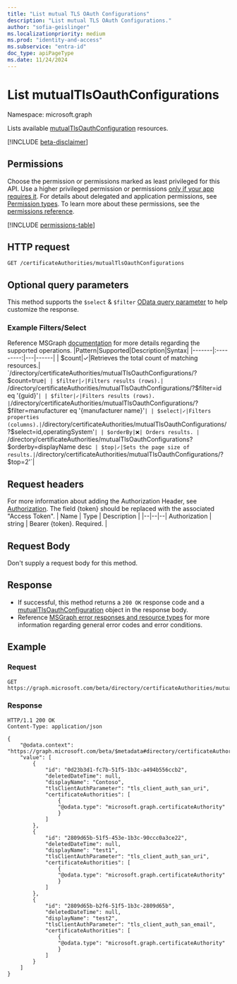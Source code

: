 ```yaml
---
title: "List mutual TLS OAuth Configurations"
description: "List mutual TLS OAuth Configurations."
author: "sofia-geislinger"
ms.localizationpriority: medium
ms.prod: "identity-and-access"
ms.subservice: "entra-id"
doc_type: apiPageType
ms.date: 11/24/2024
---
```


# List mutualTlsOauthConfigurations

Namespace: microsoft.graph

Lists available [mutualTlsOauthConfiguration](../resources/mutualTlsOauthConfiguration.md) resources.

[!INCLUDE [beta-disclaimer](../../includes/beta-disclaimer.md)]

## Permissions

Choose the permission or permissions marked as least privileged for this API. Use a higher privileged permission or permissions [only if your app requires it](/graph/permissions-overview#best-practices-for-using-microsoft-graph-permissions). For details about delegated and application permissions, see [Permission types](/graph/permissions-overview#permission-types). To learn more about these permissions, see the [permissions reference](/graph/permissions-reference).

<!-- {
  "blockType": "permissions",
  "name": "certificateauthoritypath-list-mutualtlsoauthconfigurations-permissions"
}
-->
[!INCLUDE [permissions-table](../includes/permissions/certificateauthoritypath-list-mutualtlsoauthconfigurations-permissions.md)]

## HTTP request

<!-- { "blockType": "ignored" } -->
```http
GET /certificateAuthorities/mutualTlsOauthConfigurations
```

## Optional query parameters

This method supports the `$select` & `$filter` [OData query parameter](/graph/query-parameters) to help customize the response.

### Example Filters/Select

Reference MSGraph [documentation](/graph/query-parameters) for more details regarding the supported operations.
|Pattern|Supported|Description|Syntax|
|-------|:---------:|---|------|
| $count|✓|Retrieves the total count of matching resources.| `/directory/certificateAuthorities/mutualTlsOauthConfigurations/?$count=true`|
| $filter|✓|Filters results (rows).| `/directory/certificateAuthorities/mutualTlsOauthConfigurations/?$filter=id eq '{guid}'`|
| $filter|✓|Filters results (rows). |`/directory/certificateAuthorities/mutualTlsOauthConfigurations/?$filter=manufacturer eq '{manufacturer name}'`|
| $select|✓|Filters properties (columns).|`/directory/certificateAuthorities/mutualTlsOauthConfigurations/?$select=id,operatingSystem'`|
| $orderBy|❌| Orders results. | `/directory/certificateAuthorities/mutualTlsOauthConfigurations?$orderby=displayName desc`
| $top|✓|Sets the page size of results.|`/directory/certificateAuthorities/mutualTlsOauthConfigurations/?$top=2'`|

## Request headers
For more information about adding the Authorization Header, see [Authorization](/graph/security-authorization). The field {token} should be replaced with the associated "Access Token".
| Name | Type |	Description |
|--|--|--|
Authorization	| string	| Bearer {token}. Required. |

## Request Body

Don't supply a request body for this method.

## Response

- If successful, this method returns a `200 OK` response code and a [mutualTlsOauthConfiguration](../resources/mutualTlsOauthConfiguration.md) object in the response body.
- Reference [MSGraph error responses and resource types](/graph/errors) for more information regarding general error codes and error conditions.

## Example

### Request
<!-- {
  "blockType": "request",
  "name": "certificateauthoritypath-list-mutualtlsoauthconfigurations-permissions"
}
-->

```http
GET https://graph.microsoft.com/beta/directory/certificateAuthorities/mutualTlsOauthConfigurations
```

### Response

<!-- {
  "blockType": "response",
  "truncated": true,
  "@odata.type": "microsoft.graph.mutualTlsOauthConfiguration",
  "isCollection": true
}
-->

```http
HTTP/1.1 200 OK
Content-Type: application/json

{
    "@odata.context": "https://graph.microsoft.com/beta/$metadata#directory/certificateAuthorities/mutualTlsOauthConfigurations",
    "value": [
        {
            "id": "0d23b3d1-fc7b-51f5-1b3c-a494b556ccb2",
            "deletedDateTime": null,
            "displayName": "Contoso",
            "tlsClientAuthParameter": "tls_client_auth_san_uri",
            "certificateAuthorities": [
                {
                "@odata.type": "microsoft.graph.certificateAuthority"
                }
            ]
        },
        {
            "id": "2809d65b-51f5-453e-1b3c-90ccc0a3ce22",
            "deletedDateTime": null,
            "displayName": "test1",
            "tlsClientAuthParameter": "tls_client_auth_san_uri",
            "certificateAuthorities": [
                {
                "@odata.type": "microsoft.graph.certificateAuthority"
                }
            ]
        },
        {
            "id": "2809d65b-b2f6-51f5-1b3c-2809d65b",
            "deletedDateTime": null,
            "displayName": "test2",
            "tlsClientAuthParameter": "tls_client_auth_san_email",
            "certificateAuthorities": [
                {
                "@odata.type": "microsoft.graph.certificateAuthority"
                }
            ]
        }
    ]
}
```
